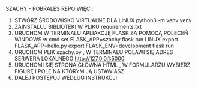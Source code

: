 SZACHY - POBRALES REPO WIĘC :
1. STWÓRZ ŚRODOWISKO VIRTUALNE
    DLA LINUX 
        python3 -m venv venv 
2. ZAINSTALUJ BIBLIOTEKI W PLIKU requirements.txt
3. URUCHOM W TERMINALU APLIAKCJĘ FLASK ZA POMOCĄ POLECEŃ
    WINDOWS
        w cmd
        set FLASK_APP=szachy
        flask run
    LINUX 
        export FLASK_APP=hello.py
        export FLASK_ENV=development
        flask run
4. URUCHOM PLIK szachy.py , W TERMINALU POLAWI SIĘ ADRES SERWERA LOKALNEGO
    http://127.0.0.1:5000
5. URUCHOMI SIĘ STRONA GŁÓWNA HTML , W FORMULARZU WYBIERZ FIGURĘ I POLE NA KTÓRYM JĄ USTAWIASZ
6. DALEJ POSTĘPUJ WEDŁUG INSTRUKCJI
